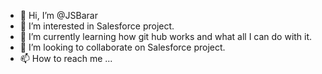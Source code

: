 - 👋 Hi, I’m @JSBarar
- 👀 I’m interested in Salesforce project.
- 🌱 I’m currently learning how git hub works and what all I can do with it.
- 💞️ I’m looking to collaborate on Salesforce project.
- 📫 How to reach me ...

<!---
JSBarar/JSBarar is a ✨ special ✨ repository because its `README.md` (this file) appears on your GitHub profile.
You can click the Preview link to take a look at your changes.
--->
